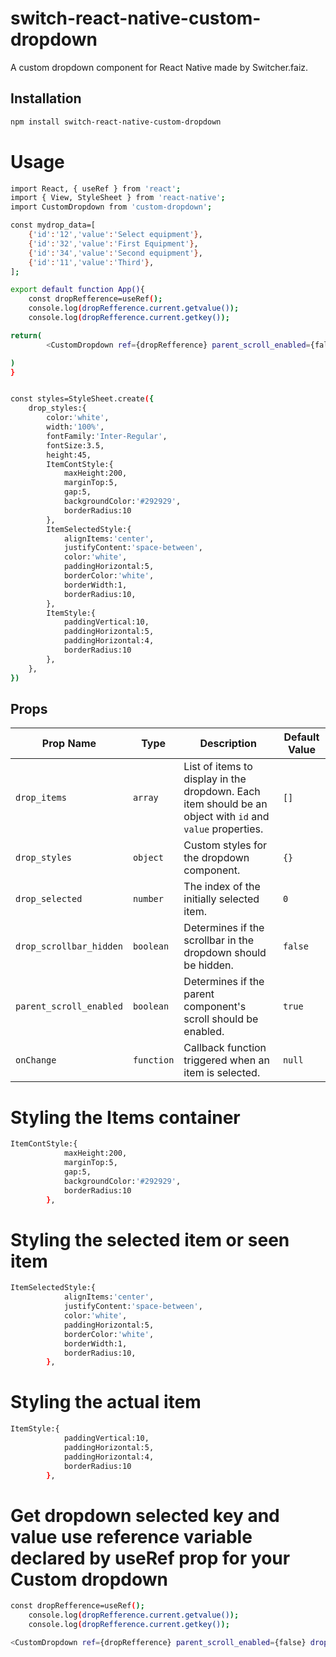 # switch-react-native-custom-dropdown

A custom dropdown component for React Native made by Switcher.faiz.

## Installation

```bash
npm install switch-react-native-custom-dropdown
```

# Usage
```bash
import React, { useRef } from 'react';
import { View, StyleSheet } from 'react-native';
import CustomDropdown from 'custom-dropdown';

const mydrop_data=[
    {'id':'12','value':'Select equipment'},
    {'id':'32','value':'First Equipment'},
    {'id':'34','value':'Second equipment'},
    {'id':'11','value':'Third'},
];

export default function App(){
    const dropRefference=useRef();
    console.log(dropRefference.current.getvalue());
    console.log(dropRefference.current.getkey());

return(
        <CustomDropdown ref={dropRefference} parent_scroll_enabled={false} drop_scrollbar_hidden={false} drop_styles={styles.drop_styles} drop_items={mydrop_data} drop_selected={1}>Update</CustomDropdown>

)
}


const styles=StyleSheet.create({
    drop_styles:{
        color:'white',
        width:'100%',
        fontFamily:'Inter-Regular',
        fontSize:3.5,
        height:45,
        ItemContStyle:{
            maxHeight:200,
            marginTop:5,
            gap:5,
            backgroundColor:'#292929',
            borderRadius:10
        },
        ItemSelectedStyle:{
            alignItems:'center',
            justifyContent:'space-between',
            color:'white',
            paddingHorizontal:5,
            borderColor:'white',
            borderWidth:1,
            borderRadius:10,
        },
        ItemStyle:{
            paddingVertical:10,
            paddingHorizontal:5,
            paddingHorizontal:4,
            borderRadius:10
        },
    },
})
```

## Props

| Prop Name              | Type       | Description                                                                            | Default Value |
|------------------------|------------|----------------------------------------------------------------------------------------|---------------|
| `drop_items`           | `array`    | List of items to display in the dropdown. Each item should be an object with `id` and `value` properties. | `[]`          |
| `drop_styles`          | `object`   | Custom styles for the dropdown component.                                              | `{}`          |
| `drop_selected`        | `number`   | The index of the initially selected item.                                              | `0`           |
| `drop_scrollbar_hidden`| `boolean`  | Determines if the scrollbar in the dropdown should be hidden.                          | `false`       |
| `parent_scroll_enabled`| `boolean`  | Determines if the parent component's scroll should be enabled.                         | `true`        |
| `onChange`             | `function` | Callback function triggered when an item is selected.                                  | `null`        |


# Styling the Items container
```bash
ItemContStyle:{
            maxHeight:200,
            marginTop:5,
            gap:5,
            backgroundColor:'#292929',
            borderRadius:10
        },
```

# Styling the selected item or seen item
```bash
ItemSelectedStyle:{
            alignItems:'center',
            justifyContent:'space-between',
            color:'white',
            paddingHorizontal:5,
            borderColor:'white',
            borderWidth:1,
            borderRadius:10,
        },
```
# Styling the actual item 
```bash
ItemStyle:{
            paddingVertical:10,
            paddingHorizontal:5,
            paddingHorizontal:4,
            borderRadius:10
        },
```

# Get dropdown selected key and value use reference variable declared by useRef prop for your Custom dropdown

```bash
const dropRefference=useRef();
    console.log(dropRefference.current.getvalue());
    console.log(dropRefference.current.getkey());

<CustomDropdown ref={dropRefference} parent_scroll_enabled={false} drop_scrollbar_hidden={false} drop_styles={styles.drop_styles} drop_items={mydrop_data} drop_selected={1}>Update</CustomDropdown>
```

